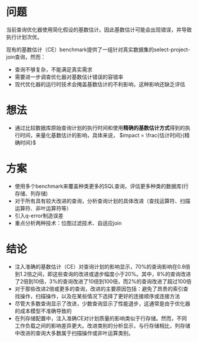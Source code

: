 # 问题

当前查询优化器使用简化假设的基数估计。因此基数估计可能会出现错误，并导致执行计划次优。

现有的基数估计（CE）benchmark提供了一组针对真实数据集的select-project-join查询，然而：

* 查询不够复杂，不能满足真实需求
* 需要进一步调查优化器对基数估计错误的容错率
* 现代优化器的运行时技术会掩盖基数估计的不利影响，这种影响还缺乏评估

# 想法

* 通过比较数据库原始查询计划的执行时间和使用**精确的基数估计方式**得到的执行时间，来量化基数估计的影响，具体来说， $impact = \frac{估计时间}{精确时间}$

# 方案

* 使用多个benchmark来覆盖种类更多的SQL查询，评估更多种类的数据库(行存储、列存储)
* 对于所有具有较大改进的查询，分析查询计划的具体改进（查找运算符、扫描运算符、非叶运算符等）
* 引入q-error制造误差
* 重点分析两种技术：位图过滤技术、自适应join

# 结论

* 注入准确的基数估计（CE）对查询计划的影响显示，70%的查询影响在0.8倍到1.2倍之间，即这些查询的改进或退步幅度小于20%。其中，8%的查询改进了2倍到10倍，3%的查询改进了10倍到100倍，而2%的查询改进了超过100倍
* 对于那些改进2倍或更多的查询，改进的主要原因包括：避免了昂贵的索引查找操作，扫描操作，以及在某些情况下选择了更好的连接顺序或连接方法
* 尽管大多数查询显示了改进，少数查询显示了性能退步，这通常是由于优化器的成本模型不准确导致的
* 在列存储配置中，注入准确CE对计划质量的影响类似于行存储。然而，不同工作负载之间的影响差异更大。改进类别的分析显示，与行存储相比，列存储中改进的查询大多数属于扫描操作或非叶运算类别。
